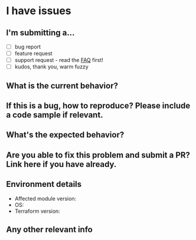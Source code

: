 # I have issues

## I'm submitting a...

* [ ] bug report
* [ ] feature request
* [ ] support request - read the [FAQ](https://github.com/continuul/terraform-local-label/blob/master/docs/faq.md) first!
* [ ] kudos, thank you, warm fuzzy

## What is the current behavior?



## If this is a bug, how to reproduce? Please include a code sample if relevant.



## What's the expected behavior?



## Are you able to fix this problem and submit a PR? Link here if you have already.

## Environment details

* Affected module version:
* OS:
* Terraform version:

## Any other relevant info
